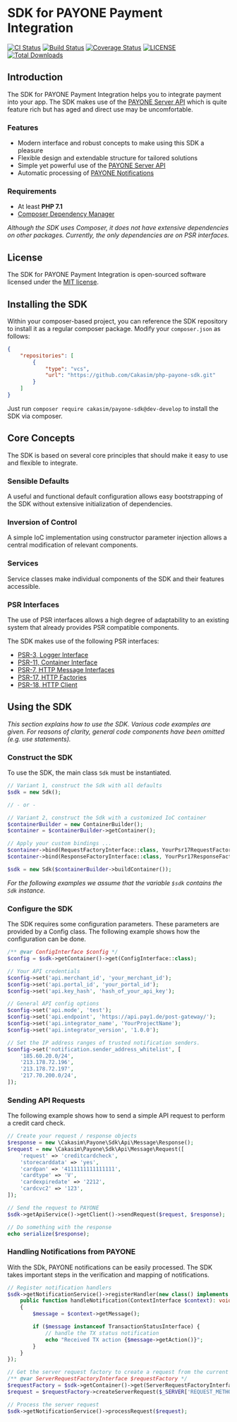 SDK for PAYONE Payment Integration
==================================

[![CI Status](https://github.com/Cakasim/php-payone-sdk/workflows/CI/badge.svg?branch=develop)](https://github.com/Cakasim/php-payone-sdk/actions)
[![Build Status](https://travis-ci.org/Cakasim/php-payone-sdk.svg?branch=develop)](https://travis-ci.org/Cakasim/php-payone-sdk)
[![Coverage Status](https://coveralls.io/repos/github/Cakasim/php-payone-sdk/badge.svg?branch=develop)](https://coveralls.io/github/Cakasim/php-payone-sdk?branch=develop)
[![LICENSE](https://img.shields.io/github/license/Cakasim/php-payone-sdk.svg)](LICENSE)
[![Total Downloads](https://poser.pugx.org/cakasim/payone-sdk/downloads)](https://packagist.org/packages/cakasim/payone-sdk)

Introduction
------------

The SDK for PAYONE Payment Integration helps you to integrate payment into your app. The SDK makes use of the
[PAYONE Server API](https://docs.payone.com/display/public/PLATFORM/Channel+Server+API) which is quite feature rich
but has aged and direct use may be uncomfortable.

### Features

 - Modern interface and robust concepts to make using this SDK a pleasure
 - Flexible design and extendable structure for tailored solutions
 - Simple yet powerful use of the [PAYONE Server API](https://docs.payone.com/display/public/PLATFORM/Channel+Server+API)
 - Automatic processing of [PAYONE Notifications](https://docs.payone.com/pages/releaseview.action?pageId=1213962)

### Requirements

 - At least **PHP 7.1**
 - [Composer Dependency Manager](https://getcomposer.org)

*Although the SDK uses Composer, it does not have extensive dependencies on other packages.
Currently, the only dependencies are on PSR interfaces.*

License
-------

The SDK for PAYONE Payment Integration is open-sourced software licensed under the [MIT license](LICENSE).

Installing the SDK
------------------

Within your composer-based project, you can reference the SDK repository to install it as a
regular composer package. Modify your `composer.json` as follows:

```json
{
    "repositories": [
        {
            "type": "vcs",
            "url": "https://github.com/Cakasim/php-payone-sdk.git"
        }
    ]
}
```

Just run `composer require cakasim/payone-sdk@dev-develop` to install the SDK via composer.

Core Concepts
-------------

The SDK is based on several core principles that should make it easy to use and flexible to integrate.

### Sensible Defaults

A useful and functional default configuration allows easy bootstrapping of the SDK without
extensive initialization of dependencies.

### Inversion of Control

A simple IoC implementation using constructor parameter injection allows a central
modification of relevant components.

### Services

Service classes make individual components of the SDK and their features accessible.

### PSR Interfaces

The use of PSR interfaces allows a high degree of adaptability to an existing system
that already provides PSR compatible components.

The SDK makes use of the following PSR interfaces:

 - [PSR-3, Logger Interface](https://www.php-fig.org/psr/psr-3/)
 - [PSR-11, Container Interface](https://www.php-fig.org/psr/psr-11/)
 - [PSR-7, HTTP Message Interfaces](https://www.php-fig.org/psr/psr-7/)
 - [PSR-17, HTTP Factories](https://www.php-fig.org/psr/psr-17/)
 - [PSR-18, HTTP Client](https://www.php-fig.org/psr/psr-18/)

Using the SDK
-------------

*This section explains how to use the SDK. Various code examples are given.
For reasons of clarity, general code components have been omitted
(e.g. use statements).*

### Construct the SDK

To use the SDK, the main class `Sdk` must be instantiated.

```php
// Variant 1, construct the Sdk with all defaults
$sdk = new Sdk();

// - or -

// Variant 2, construct the Sdk with a customized IoC container
$containerBuilder = new ContainerBuilder();
$container = $containerBuilder->getContainer();

// Apply your custom bindings ...
$container->bind(RequestFactoryInterface::class, YourPsr17RequestFactory::class);
$container->bind(ResponseFactoryInterface::class, YourPsr17ResponseFactory::class);

$sdk = new Sdk($containerBuilder->buildContainer());
```

*For the following examples we assume that the variable `$sdk`
contains the `Sdk` instance.*

### Configure the SDK

The SDK requires some configuration parameters. These parameters
are provided by a Config class. The following example shows how
the configuration can be done.

```php
/** @var ConfigInterface $config */
$config = $sdk->getContainer()->get(ConfigInterface::class);

// Your API credentials
$config->set('api.merchant_id', 'your_merchant_id');
$config->set('api.portal_id', 'your_portal_id');
$config->set('api.key_hash', 'hash_of_your_api_key');

// General API config options
$config->set('api.mode', 'test');
$config->set('api.endpoint', 'https://api.pay1.de/post-gateway/');
$config->set('api.integrator_name', 'YourProjectName');
$config->set('api.integrator_version', '1.0.0');

// Set the IP address ranges of trusted notification senders.
$config->set('notification.sender_address_whitelist', [
    '185.60.20.0/24',
    '213.178.72.196',
    '213.178.72.197',
    '217.70.200.0/24',
]);
```

### Sending API Requests

The following example shows how to send a simple API request
to perform a credit card check.

```php
// Create your request / response objects
$response = new \Cakasim\Payone\Sdk\Api\Message\Response();
$request = new \Cakasim\Payone\Sdk\Api\Message\Request([
    'request' => 'creditcardcheck',
    'storecarddata' => 'yes',
    'cardpan' => '4111111111111111',
    'cardtype' => 'V',
    'cardexpiredate' => '2212',
    'cardcvc2' => '123',
]);

// Send the request to PAYONE
$sdk->getApiService()->getClient()->sendRequest($request, $response);

// Do something with the response
echo serialize($response);
```

### Handling Notifications from PAYONE

With the SDk, PAYONE notifications can be easily processed.
The SDK takes important steps in the verification and
mapping of notifications.

```php
// Register notification handlers
$sdk->getNotificationService()->registerHandler(new class() implements HandlerInterface {
    public function handleNotification(ContextInterface $context): void
    {
        $message = $context->getMessage();

        if ($message instanceof TransactionStatusInterface) {
            // handle the TX status notification
            echo "Received TX action {$message->getAction()}";
        }
    }
});

// Get the server request factory to create a request from the current environment
/** @var ServerRequestFactoryInterface $requestFactory */
$requestFactory = $sdk->getContainer()->get(ServerRequestFactoryInterface::class);
$request = $requestFactory->createServerRequest($_SERVER['REQUEST_METHOD'], $_SERVER['REQUEST_URI'], $_SERVER);

// Process the server request
$sdk->getNotificationService()->processRequest($request);
```
